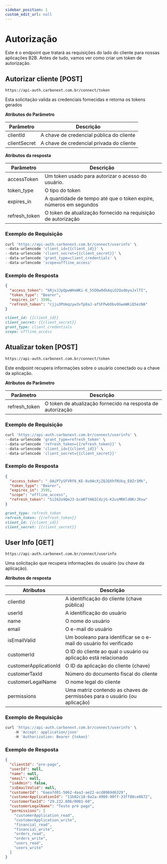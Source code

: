 ```yaml
---
sidebar_position: 1
custom_edit_url: null
---
```


# Autorização

Este é o endpoint que tratará as requisições do lado do cliente para nossas aplicações B2B. Antes de tudo, vamos ver como criar um token de autorização.

## Autorizar cliente [POST]

`https://api-auth.carbonext.com.br/connect/token`

Esta solicitação valida as credenciais fornecidas e retorna os tokens gerados

**Atributos do Parâmetro**

Parâmetro | Descrição
--------- | ------
clientId | A chave de credencial pública do cliente
clientSecret | A chave de credencial privada do cliente

**Atributos da resposta**

Parâmetro | Descrição
--------- | ------
accessToken | Um token usado para autorizar o acesso do usuário.
token_type | O tipo do token
expires_in | A quantidade de tempo até que o token expire, números em segundos
refresh_token | O token de atualização fornecido na requisição de autorização

### Exemplo de Requisição

```javascript
curl 'https://api-auth.carbonext.com.br/connect/userinfo' \
--data-urlencode 'client_id={{client_id}}' \
--data-urlencode 'client_secret={{client_secret}}' \
--data-urlencode 'grant_type=client_credentials' \
--data-urlencode 'scope=offline_access'
```

### Exemplo de Resposta

```json
{
  "access_token": "kRjvJJpQpwWHoWKi-K_5SO0w0dkAqiO2QudmyoJxlTI",
  "token_type": "Bearer",
  "expires_in": 3596,
  "refresh_token": "cjju3PUmqzyw3vfp8aJ-afSFPwbObvOGweWKiQ5ezNA"
}
```

```md title="BODY urlencoded"
client_id: {{client_id}}
client_secret: {{client_secret}}
grant_type: client_credentials
scope: offline_access
```

## Atualizar token [POST]

`https://api-auth.carbonext.com.br/connect/token`

Este endpoint recupera informações sobre o usuário conectado ou a chave da aplicação.

**Atributos do Parâmetro**

Parâmetro   | Descrição
--------- | ------
refresh_token | O token de atualização fornecido na resposta de autorização

### Exemplo de Requisição

```javascript
curl 'https://api-auth.carbonext.com.br/connect/userinfo' \
--data-urlencode 'grant_type=refresh_token' \
--data-urlencode 'refresh_token={{refresh_token}}' \
--data-urlencode 'client_id={{client_id}}' \
--data-urlencode 'client_secret={{client_secret}}'
```

### Exemplo de Resposta

```json
{
  "access_token": "_OAiP7ySFVRf6_KE-8u9AcXjZQJQXhfRUkq_E0Zr1Mk",
  "token_type": "Bearer",
  "expires_in": 3595,
  "scope": "offline_access",
  "refresh_token": "5iI6Zo9QmJ3-bcmRTtH6ICdzjG-K2usMRKld0KrJRxw"
}
```

```md title="BODY urlencoded"
grant_type: refresh_token
refresh_token: {{refresh_token}}
client_id: {{client_id}}
client_secret: {{client_secret}}
```


## User Info [GET]

`https://api-auth.carbonext.com.br/connect/userinfo`

Uma solicitação que recupera informações do usuário (ou chave da aplicação).

**Atributos de resposta**

Atributos | Descrição
--------- | ------
clientId | A identificação do cliente (chave pública)
userId | A identificação do usuário
name | O nome do usuário
email | O e-mail do usuário
isEmailValid | Um booleano para identificar se o e-mail do usuário foi verificado
customerId | O ID do cliente ao qual o usuário ou aplicação está relacionado
customerApplicationId | O ID da aplicação do cliente (chave)
customerTaxId | Número do documento fiscal do cliente
customerLegalName | O nome legal do cliente
permissions | Uma matriz contendo as chaves de permissões para o usuário (ou aplicação)

### Exemplo de Requisição

```javascript
curl 'https://api-auth.carbonext.com.br/connect/userinfo' \
    -H 'Accept: application/json'
    -H 'Authorization: Bearer {token}'
```

### Exemplo de Resposta

```json
{
  "clientId": "pre-pago",
  "userId": null,
  "name": null,
  "email": null,
  "isAdmin": false,
  "isEmailValid": null,
  "customerId": "6aea7d01-5062-4aa3-ae22-ecd8069d6329",
  "customerApplicationId": "11b02c18-0a2a-4908-90ff-33ff88ce0672",
  "customerTaxId": "29.232.086/0001-60",
  "customerLegalName": "Teste pré pago",
  "permissions": [
    "customerApplication_read",
    "customerApplication_write",
    "financial_read",
    "financial_write",
    "orders_read",
    "orders_write",
    "users_read",
    "users_write"
  ]
}
```
